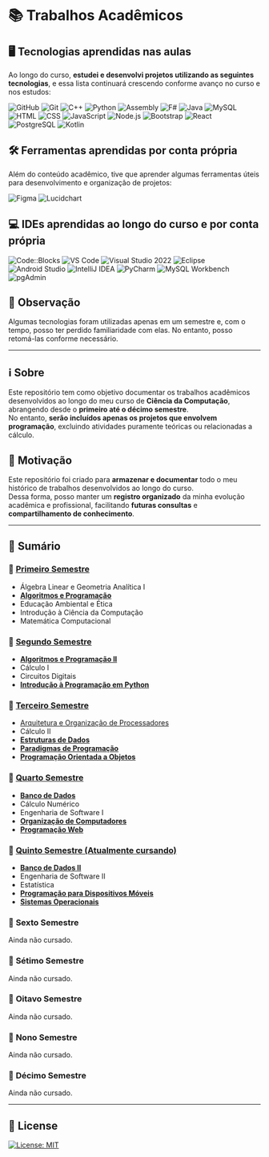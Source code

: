 # 📚 Trabalhos Acadêmicos

## 🖥️ Tecnologias aprendidas nas aulas

Ao longo do curso, **estudei e desenvolvi projetos utilizando as seguintes tecnologias**, e essa lista continuará crescendo conforme avanço no curso e nos estudos:

![GitHub](https://img.shields.io/badge/GitHub-100000?style=for-the-badge&logo=github&logoColor=white)
![Git](https://img.shields.io/badge/Git-E34F26?style=for-the-badge&logo=git&logoColor=white)
![C++](https://img.shields.io/badge/C%2B%2B-00599C?style=for-the-badge&logo=c%2B%2B&logoColor=white)
![Python](https://img.shields.io/badge/Python-3776AB?style=for-the-badge&logo=python&logoColor=white)
![Assembly](https://img.shields.io/badge/Assembly-525252?style=for-the-badge&logo=assemblyscript&logoColor=white)
![F#](https://img.shields.io/badge/F%23-378BBA?style=for-the-badge&logo=fsharp&logoColor=white)
![Java](https://img.shields.io/badge/Java-ED8B00?style=for-the-badge&logo=java&logoColor=white)
![MySQL](https://img.shields.io/badge/MySQL-00000F?style=for-the-badge&logo=mysql&logoColor=white)
![HTML](https://img.shields.io/badge/HTML5-E34F26?style=for-the-badge&logo=html5&logoColor=white)
![CSS](https://img.shields.io/badge/CSS3-1572B6?style=for-the-badge&logo=css3&logoColor=white)
![JavaScript](https://img.shields.io/badge/JavaScript-F7DF1E?style=for-the-badge&logo=javascript&logoColor=black)
![Node.js](https://img.shields.io/badge/Node.js-43853D?style=for-the-badge&logo=node.js&logoColor=white)
![Bootstrap](https://img.shields.io/badge/Bootstrap-563D7C?style=for-the-badge&logo=bootstrap&logoColor=white)
![React](https://img.shields.io/badge/React-20232A?style=for-the-badge&logo=react&logoColor=61DAFB)
![PostgreSQL](https://img.shields.io/badge/PostgreSQL-316192?style=for-the-badge&logo=postgresql&logoColor=white)
![Kotlin](https://img.shields.io/badge/Kotlin-0095D5?&style=for-the-badge&logo=kotlin&logoColor=white)

## 🛠️ Ferramentas aprendidas por conta própria

Além do conteúdo acadêmico, tive que aprender algumas ferramentas úteis para desenvolvimento e organização de projetos:

![Figma](https://img.shields.io/badge/figma-%23F24E1E.svg?style=for-the-badge&logo=figma&logoColor=white)
![Lucidchart](https://img.shields.io/badge/Lucidchart-FA9E19?style=for-the-badge&logo=lucidchart&logoColor=white)

## 💻 IDEs aprendidas ao longo do curso e por conta própria

![Code::Blocks](https://img.shields.io/badge/Code::Blocks-000000?style=for-the-badge&logo=codeblocks&logoColor=white)
![VS Code](https://img.shields.io/badge/Visual%20Studio%20Code-007ACC?style=for-the-badge&logo=visual-studio-code&logoColor=white)
![Visual Studio 2022](https://img.shields.io/badge/Visual%20Studio%202022-5C2D91?style=for-the-badge&logo=visual-studio&logoColor=white)
![Eclipse](https://img.shields.io/badge/Eclipse-2C2255?style=for-the-badge&logo=eclipse-ide&logoColor=white)
![Android Studio](https://img.shields.io/badge/Android%20Studio-3DDC84?style=for-the-badge&logo=android-studio&logoColor=white)
![IntelliJ IDEA](https://img.shields.io/badge/IntelliJ%20IDEA-000000?style=for-the-badge&logo=intellij-idea&logoColor=white)
![PyCharm](https://img.shields.io/badge/PyCharm-000000?style=for-the-badge&logo=pycharm&logoColor=white)
![MySQL Workbench](https://img.shields.io/badge/MySQL%20Workbench-4479A1?style=for-the-badge&logo=mysql&logoColor=white)
![pgAdmin](https://img.shields.io/badge/pgAdmin-316192?style=for-the-badge&logo=postgresql&logoColor=white)

## 📝 Observação
Algumas tecnologias foram utilizadas apenas em um semestre e, com o tempo, posso ter perdido familiaridade com elas. No entanto, posso retomá-las conforme necessário.

---

## ℹ️ Sobre

Este repositório tem como objetivo documentar os trabalhos acadêmicos desenvolvidos ao longo do meu curso de **Ciência da Computação**, abrangendo desde o **primeiro até o décimo semestre**.  
No entanto, **serão incluídos apenas os projetos que envolvem programação**, excluindo atividades puramente teóricas ou relacionadas a cálculo.

## 🎯 Motivação

Este repositório foi criado para **armazenar e documentar** todo o meu histórico de trabalhos desenvolvidos ao longo do curso.  
Dessa forma, posso manter um **registro organizado** da minha evolução acadêmica e profissional, facilitando **futuras consultas** e **compartilhamento de conhecimento**.

---

## 📂 Sumário

### 📌 **[Primeiro Semestre](./semestre-01/README.md)**
- Álgebra Linear e Geometria Analítica I 
- [**Algoritmos e Programação**](./semestre-01)   
- Educação Ambiental e Ética  
- Introdução à Ciência da Computação  
- Matemática Computacional  

### 📌 **[Segundo Semestre](./semestre-02/README.md)**
- [**Algoritmos e Programação II**](./semestre-02)   
- Cálculo I  
- Circuitos Digitais  
- [**Introdução à Programação em Python**](./semestre-02)

### 📌 **[Terceiro Semestre](./semestre-03/README.md)**
- [Arquitetura e Organização de Processadores](./semestre-03)
- Cálculo II  
- [**Estruturas de Dados**](./semestre-03/estrutura-de-dados)   
- [**Paradigmas de Programação**](./semestre-03)  
- [**Programação Orientada a Objetos**](./semestre-03)    

### 📌 **[Quarto Semestre](./semestre-04/README.md)**
- [**Banco de Dados**](./semestre-04)    
- Cálculo Numérico  
- Engenharia de Software I  
- [**Organização de Computadores**](./semestre-04)
- [**Programação Web**](./semestre-04)    

### 📌 **[Quinto Semestre (Atualmente cursando)](./semestre-05/README.md)**
- [**Banco de Dados II**](./semestre-05)   
- Engenharia de Software II  
- Estatística  
- [**Programação para Dispositivos Móveis**](./semestre-05)    
- [**Sistemas Operacionais**](./semestre-05)  

### 📌 **Sexto Semestre**
Ainda não cursado.  

### 📌 **Sétimo Semestre**
Ainda não cursado.  

### 📌 **Oitavo Semestre**
Ainda não cursado.  

### 📌 **Nono Semestre**
Ainda não cursado.  

### 📌 **Décimo Semestre**
Ainda não cursado.  

---

## 📜 License

[![License: MIT](https://img.shields.io/badge/License-MIT-green?style=for-the-badge)](./LICENSE)
